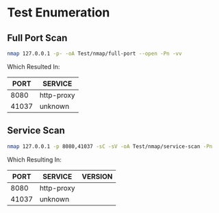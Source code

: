 # Test Enumeration

## Full Port Scan

```bash
nmap 127.0.0.1 -p- -oA Test/nmap/full-port --open -Pn -vv
```

Which Resulted In:

|PORT|SERVICE|
|----|-------|
|8080|http-proxy|
|41037|unknown|

## Service Scan

```bash
nmap 127.0.0.1 -p 8080,41037 -sC -sV -oA Test/nmap/service-scan -Pn
```

Which Resulting In:

|PORT|SERVICE|VERSION|
|----|-------|-------|
|8080|http-proxy||
|41037|unknown||
